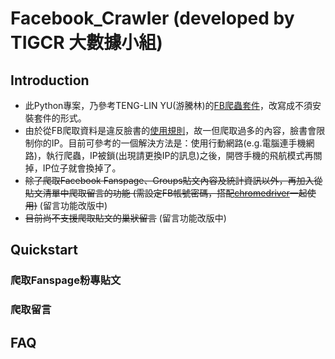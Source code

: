 # Facebook_Crawler (developed by TIGCR 大數據小組)

## Introduction
* 此Python專案，乃參考TENG-LIN YU(游騰林)的[FB爬蟲套件](https://github.com/TLYu0419/facebook_crawler)，改寫成不須安裝套件的形式。
* 由於從FB爬取資料是違反臉書的[使用規則](https://about.fb.com/news/2021/04/how-we-combat-scraping/)，故一但爬取過多的內容，臉書會限制你的IP。目前可參考的一個解決方法是：使用行動網路(e.g.電腦連手機網路)，執行爬蟲，IP被鎖(出現請更換IP的訊息)之後，開啓手機的飛航模式再關掉，IP位子就會換掉了。
* ~~除了爬取Facebook Fanspage、Groups貼文內容及統計資訊以外，再加入從貼文清單中爬取留言的功能 (需設定FB帳號密碼，搭配[chromedriver](https://chromedriver.chromium.org/)一起使用)~~ (留言功能改版中)
* ~~目前尚不支援爬取貼文的巢狀留言~~  (留言功能改版中)

## Quickstart
### 爬取Fanspage粉專貼文

### 爬取留言

## FAQ
